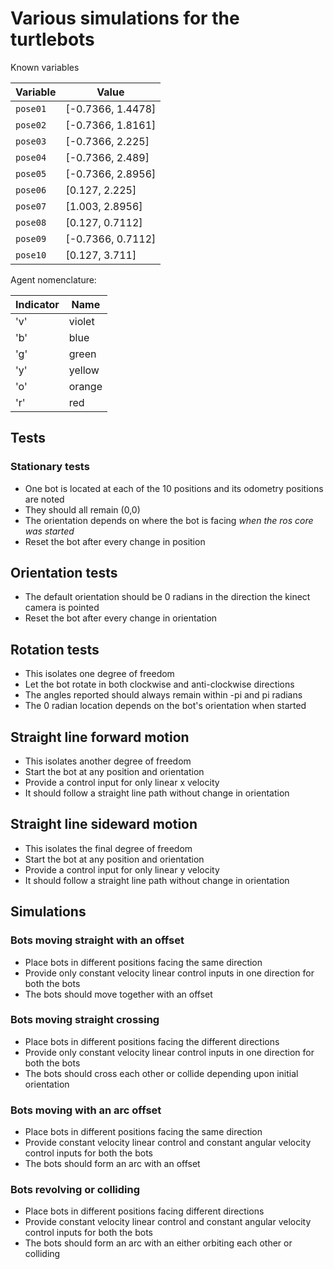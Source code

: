 # Various simulations for the turtlebots

Known variables

| Variable | Value |
|--|--|
|`pose01` | [-0.7366, 1.4478] |
|`pose02` | [-0.7366, 1.8161] |
|`pose03` | [-0.7366, 2.225] |
|`pose04` | [-0.7366, 2.489] |
|`pose05` | [-0.7366, 2.8956] |
|`pose06` | [0.127, 2.225] |
|`pose07` | [1.003, 2.8956] |
|`pose08` | [0.127, 0.7112] |
|`pose09` | [-0.7366, 0.7112] |
|`pose10` | [0.127, 3.711] |

Agent nomenclature:

|Indicator | Name |
|--|--|
| 'v' | violet |
| 'b' | blue |
| 'g' | green |
| 'y' | yellow |
| 'o' | orange |
| 'r' | red |

## Tests

### Stationary tests

- One bot is located at each of the 10 positions and its odometry positions are noted
- They should all remain (0,0)
- The orientation depends on where the bot is facing *when the ros core was started*
- Reset the bot after every change in position

## Orientation tests

- The default orientation should be 0 radians in the direction the kinect camera is pointed
- Reset the bot after every change in orientation

## Rotation tests

- This isolates one degree of freedom
- Let the bot rotate in both clockwise and anti-clockwise directions
- The angles reported should always remain within -pi and pi radians
- The 0 radian location depends on the bot's orientation when started

## Straight line forward motion

- This isolates another degree of freedom
- Start the bot at any position and orientation
- Provide a control input for only linear x velocity
- It should follow a straight line path without change in orientation

## Straight line sideward motion

- This isolates the final degree of freedom
- Start the bot at any position and orientation
- Provide a control input for only linear y velocity
- It should follow a straight line path without change in orientation

## Simulations

### Bots moving straight with an offset

- Place bots in different positions facing the same direction
- Provide only constant velocity linear control inputs in one direction for both the bots
- The bots should move together with an offset

### Bots moving straight crossing

- Place bots in different positions facing the different directions
- Provide only constant velocity linear control inputs in one direction for both the bots
- The bots should cross each other or collide depending upon initial orientation

### Bots moving with an arc offset

- Place bots in different positions facing the same direction
- Provide constant velocity linear control and constant angular velocity control inputs for both the bots
- The bots should form an arc with an offset

### Bots revolving or colliding

- Place bots in different positions facing different directions
- Provide constant velocity linear control and constant angular velocity control inputs for both the bots
- The bots should form an arc with an either orbiting each other or colliding
